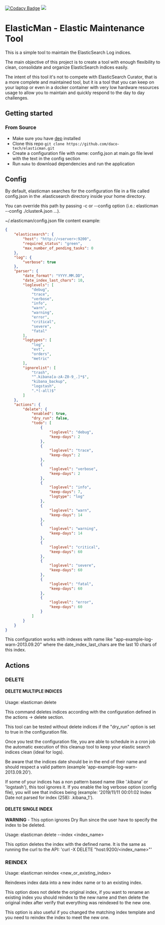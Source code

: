[![Codacy Badge](https://api.codacy.com/project/badge/Grade/5f66fc949da24d148b2b7bb274d347e4)](https://www.codacy.com/manual/daco-tech/elasticman?utm_source=github.com&amp;utm_medium=referral&amp;utm_content=daco-tech/elasticman&amp;utm_campaign=Badge_Grade) ![](https://github.com/daco-tech/elasticman/workflows/ElasticMan-Build/badge.svg)

# ElasticMan - Elastic Maintenance Tool

This is a simple tool to maintain the ElasticSearch Log indices.

The main objective of this project is to create a tool with enough flexibility to clean, consolidate and organize ElasticSearch indices easily.

The intent of this tool it's not to compete with ElasticSearch Curator, that is a more complete and maintained tool, but it is a tool that you can keep on your laptop or even in a docker container with very low hardware resources usage to allow you to maintain and quickly respond to the day to day challenges.

## Getting started

### From Source

*   Make sure you have [dep](https://github.com/golang/dep) installed
*   Clone this repo `git clone https://github.com/daco-tech/elasticman.git`
*   Create a configuration file with name: config.json at main.go file level with the text in the config section
*   Run `make` to download dependencies and run the application

## Config

By default, elasticman searches for the configuration file in a file called config.json in the .elasticsearch directory inside your home directory.

You can override this path by passing -c or --config option (i.e.: elasticman --config ./clusterA.json ...).

~/.elasticman/config.json file content example:

``` json
{
    "elasticsearch": {
        "host": "http://<server>:9200",
        "required_status": "green",
        "max_number_of_pending_tasks": 0
    },
    "log": {
        "verbose": true
    },
    "parser": {
        "date_format": "YYYY.MM.DD",
        "date_index_last_chars": 10,
        "loglevels": [
            "debug",
            "trace",
            "verbose",
            "info",
            "warn",
            "warning",
            "error",
            "critical",
            "severe",
            "fatal"
        ],
        "logtypes": [
            "log",
            "evt",
            "orders",
            "metric"
        ],
        "ignorelist": [
            "trash",
            "^.kibana[a-zA-Z0-9_.]*$",
            "kibana_backup",
            "logstash",
            ".*(-all)$"
        ]
    },
    "actions": {
        "delete": {
            "enabled": true,
            "dry_run": false,
            "todo": [
                {
                    "loglevel": "debug",
                    "keep-days": 2
                },
                {
                    "loglevel": "trace",
                    "keep-days": 2
                },
                {
                    "loglevel": "verbose",
                    "keep-days": 2
                },
                {
                    "loglevel": "info",
                    "keep-days": 7,
                    "logtype": "log"
                },
                {
                    "loglevel": "warn",
                    "keep-days": 14
                },
                {
                    "loglevel": "warning",
                    "keep-days": 14
                },
                {
                    "loglevel": "critical",
                    "keep-days": 60
                },
                {
                    "loglevel": "severe",
                    "keep-days": 60
                },
                {
                    "loglevel": "fatal",
                    "keep-days": 60
                },
                {
                    "loglevel": "error",
                    "keep-days": 60
                }
            ]
        }
    }
}
```

This configuration works with indexes with name like "app-example-log-warn-2013.09.20" where the date_index_last_chars are the last 10 chars of this index.

## Actions

### DELETE 

#### DELETE MULTIPLE INDICES
Usage: elasticman delete

This command deletes indices according with the configuration defined in the actions -> delete section. 

This tool can be tested without delete indices if the  "dry_run" option is set to true in the configuration file.

Once you test the configuration file, you are able to schedule in a cron job the automatic execution of this cleanup tool to keep your elastic search indices clean (ideal for logs).

Be aware that the indices date should be in the end of their name and should respect a valid pattern (example 'app-example-log-warn-2013.09.20').

If some of your indices has a non pattern based name (like '.kibana' or 'logstash'), this tool ignores it. If you enable the log verbose option (config file), you will see that indices being (example: '2019/11/11 00:01:02 Index Date not parsed for index (258): .kibana_1').

#### DELETE SINGLE INDEX
**WARNING** - This option ignores Dry Run since the user have to specify the index to be deleted.

Usage: elasticman delete --index <index_name>

This option deletes the index with the defined name. It is the same as running the curl to the API: 'curl -X DELETE "host:9200/<index_name>"'


### REINDEX

Usage: elasticman reindex <indexname> <new_or_existing_index>

Reindexes index data into a new index name or to an existing index.

This option does not delete the original index, if you want to rename an existing index you should reindex to the new name and then delete the original index after verify that everything was reindexed to the new one.

This option is also useful if you changed the matching index template and you need to reindex the index to meet the new one.